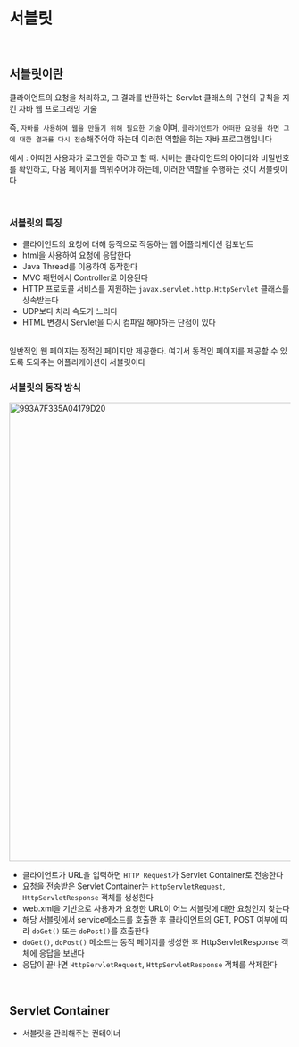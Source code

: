 # 서블릿

<br>

## 서블릿이란
클라이언트의 요청을 처리하고, 그 결과를 반환하는 Servlet 클래스의 구현의 규칙을 지킨 자바 웹 프로그래밍 기술
<br>

즉, `자바를 사용하여 웹을 만들기 위해 필요한 기술` 이며, `클라이언트가 어떠한 요청을 하면 그에 대한 결과를 다시 전송`해주어야 하는데 이러한 역할을 하는 자바 프로그램입니다
<br>

예시 : 어떠한 사용자가 로그인을 하려고 할 때. 서버는 클라이언트의 아이디와 비밀번호를 확인하고, 다음 페이지를 띄워주어야 하는데, 이러한 역할을 수행하는 것이 서블릿이다

<br>

### 서블릿의 특징
- 클라이언트의 요청에 대해 동적으로 작동하는 웹 어플리케이션 컴포넌트
- html을 사용하여 요청에 응답한다
- Java Thread를 이용하여 동작한다
- MVC 패턴에서 Controller로 이용된다
- HTTP 프로토콜 서비스를 지원하는 `javax.servlet.http.HttpServlet` 클래스를 상속받는다
- UDP보다 처리 속도가 느리다
- HTML 변경시 Servlet을 다시 컴파일 해야하는 단점이 있다

<br>
일반적인 웹 페이지는 정적인 페이지만 제공한다. 여기서 동적인 페이지를 제공할 수 있도록 도와주는 어플리케이션이 서블릿이다

<br>


### 서블릿의 동작 방식
<img width="820" alt="993A7F335A04179D20" src="https://user-images.githubusercontent.com/103838236/189881107-24308ad2-4d31-42d7-a6e9-432b3cf6900b.png">

<br>

- 클라이언트가 URL을 입력하면 `HTTP Request`가 Servlet Container로 전송한다
- 요청을 전송받은 Servlet Container는 `HttpServletRequest`, `HttpServletResponse` 객체를 생성한다
- web.xml을 기반으로 사용자가 요청한 URL이 어느 서블릿에 대한 요청인지 찾는다
- 해당 서블릿에서 service메소드를 호출한 후 클라이언트의 GET, POST 여부에 따라 `doGet()` 또는 `doPost()`를 호출한다
- `doGet()`, `doPost()` 메소드는 동적 페이지를 생성한 후 HttpServletResponse 객체에 응답을 보낸다
- 응답이 끝나면 `HttpServletRequest`, `HttpServletResponse` 객체를 삭제한다

<br>

## Servlet Container
- 서블릿을 관리해주는 컨테이너
